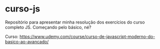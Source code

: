 # curso-js
Repositório para apresentar minha resolução dos exercícios do curso completo JS. Começando pelo básico, né?

Curso: https://www.udemy.com/course/curso-de-javascript-moderno-do-basico-ao-avancado/
